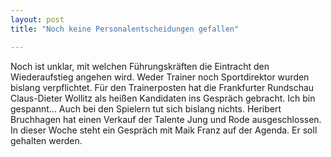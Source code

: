```yaml
---
layout: post
title: "Noch keine Personalentscheidungen gefallen"

---
```


Noch ist unklar, mit welchen Führungskräften die Eintracht den Wiederaufstieg angehen wird. Weder Trainer noch Sportdirektor wurden bislang verpflichtet. Für den Trainerposten hat die Frankfurter Rundschau Claus-Dieter Wollitz als heißen Kandidaten ins Gespräch gebracht. Ich bin gespannt... Auch bei den Spielern tut sich bislang nichts. Heribert Bruchhagen hat einen Verkauf der Talente Jung und Rode ausgeschlossen. In dieser Woche steht ein Gespräch mit Maik Franz auf der Agenda. Er soll gehalten werden.


